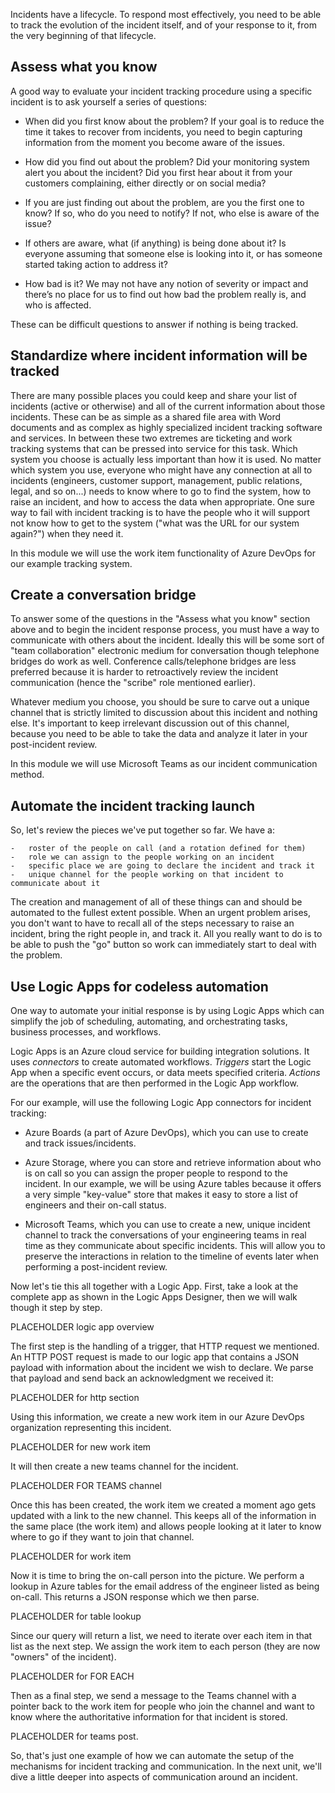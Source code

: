 Incidents have a lifecycle. To respond most effectively, you need to be
able to track the evolution of the incident itself, and of your response to
it, from the very beginning of that lifecycle.

## Assess what you know

A good way to evaluate your incident tracking procedure using a specific
incident is to ask yourself a series of questions:

-   When did you first know about the problem? If your goal is to reduce
    the time it takes to recover from incidents, you need to begin
    capturing information from the moment you become aware of the issues.

-   How did you find out about the problem? Did your monitoring system
    alert you about the incident? Did you first hear about it from your
    customers complaining, either directly or on social media?

-   If you are just finding out about the problem, are you the first one to
    know? If so, who do you need to notify? If not, who else is aware of
    the issue?

-   If others are aware, what (if anything) is being done about it? Is
    everyone assuming that someone else is looking into it, or has someone
    started taking action to address it?

-   How bad is it? We may not have any notion of severity or impact and
    there’s no place for us to find out how bad the problem really is, and
    who is affected.

These can be difficult questions to answer if nothing is being tracked.

## Standardize where incident information will be tracked

There are many possible places you could keep and share your list of
incidents (active or otherwise) and all of the current information about
those incidents. These can be as simple as a shared file area with Word
documents and as complex as highly specialized incident tracking software
and services. In between these two extremes are ticketing and work tracking
systems that can be pressed into service for this task. Which system you
choose is actually less important than how it is used. No matter which
system you use, everyone who might have any connection at all to incidents
(engineers, customer support, management, public relations, legal, and so
on...) needs to know where to go to find the system, how to raise an
incident, and how to access the data when appropriate. One sure way to fail
with incident tracking is to have the people who it will support not know
how to get to the system ("what was the URL for our system again?") when
they need it.

In this module we will use the work item functionality of Azure DevOps for
our example tracking system.

## Create a conversation bridge

To answer some of the questions in the "Assess what you know" section above
and to begin the incident response process, you must have a way to
communicate with others about the incident. Ideally this will be some sort
of "team collaboration" electronic medium for conversation though telephone
bridges do work as well. Conference calls/telephone bridges are less
preferred because it is harder to retroactively review the incident
communication (hence the "scribe" role mentioned earlier).

Whatever medium you choose, you should be sure to carve out a unique
channel that is strictly limited to discussion about this incident and
nothing else. It's important to keep irrelevant discussion out of this
channel, because you need to be able to take the data and analyze it later
in your post-incident review.

In this module we will use Microsoft Teams as our incident communication
method.

## Automate the incident tracking launch

So, let's review the pieces we've put together so far. We have a:

    -   roster of the people on call (and a rotation defined for them)
    -   role we can assign to the people working on an incident
    -   specific place we are going to declare the incident and track it
    -   unique channel for the people working on that incident to communicate about it

The creation and management of all of these things can and should be
automated to the fullest extent possible. When an urgent problem arises,
you don't want to have to recall all of the steps necessary to raise an
incident, bring the right people in, and track it. All you really want to
do is to be able to push the "go" button so work can immediately start to
deal with the problem.

## Use Logic Apps for codeless automation

One way to automate your initial response is by using Logic Apps which can
simplify the job of scheduling, automating, and orchestrating tasks,
business processes, and workflows.

Logic Apps is an Azure cloud service for building integration solutions. It
uses _connectors_ to create automated workflows. _Triggers_ start the Logic
App when a specific event occurs, or data meets specified criteria.
_Actions_ are the operations that are then performed in the Logic App
workflow.

For our example, will use the following Logic App connectors for incident
tracking:

-   Azure Boards (a part of Azure DevOps), which you can use to create and
    track issues/incidents.

-   Azure Storage, where you can store and retrieve information about who
    is on call so you can assign the proper people to respond to the
    incident. In our example, we will be using Azure tables because it
    offers a very simple "key-value" store that makes it easy to store a
    list of engineers and their on-call status.

-   Microsoft Teams, which you can use to create a new, unique incident
    channel to track the conversations of your engineering teams in real
    time as they communicate about specific incidents. This will allow you
    to preserve the interactions in relation to the timeline of events
    later when performing a post-incident review.

Now let's tie this all together with a Logic App. First, take a look at the
complete app as shown in the Logic Apps Designer, then we will walk though
it step by step.

PLACEHOLDER logic app overview

The first step is the handling of a trigger, that HTTP request we
mentioned. An HTTP POST request is made to our logic app that contains a
JSON payload with information about the incident we wish to declare. We
parse that payload and send back an acknowledgment we received it:

PLACEHOLDER for http section

Using this information, we create a new work item in our Azure DevOps
organization representing this incident.

PLACEHOLDER for new work item

It will then create a new teams channel for the incident.

PLACEHOLDER FOR TEAMS channel

Once this has been created, the work item we created a moment ago gets
updated with a link to the new channel. This keeps all of the information
in the same place (the work item) and allows people looking at it later to
know where to go if they want to join that channel.

PLACEHOLDER for work item

Now it is time to bring the on-call person into the picture. We perform a
lookup in Azure tables for the email address of the engineer listed as being on-call. This returns a JSON response which we then parse.

PLACEHOLDER for table lookup

Since our query will return a list, we need to iterate over each item in that list as the next step. We assign the work item to each person (they are now "owners" of the incident). 

PLACEHOLDER for FOR EACH

Then as a final step, we send a message to the Teams channel with a pointer back to the work item for people who join the channel and want to know where the authoritative information for that incident is stored.

PLACEHOLDER for teams post.

So, that's just one example of how we can automate the setup of the mechanisms for incident tracking and communication. In the next unit, we'll dive a little deeper into aspects of communication around an incident.
